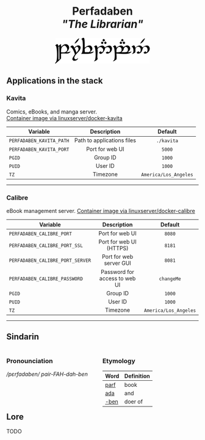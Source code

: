 <div align="center">

# Perfadaben <br>_"The Librarian"_

<img src="../resources/images/perfadaben.svg" alt="Perfadaben written in Tengwar" style="max-width:100%;">

</div>

## Applications in the stack

### Kavita

Comics, eBooks, and manga server.  
[Container image via linuxserver/docker-kavita](https://github.com/linuxserver/docker-kavita)

| Variable                 |        Description         |        Default        |
| ------------------------ | :------------------------: | :-------------------: |
| `PERFADABEN_KAVITA_PATH` | Path to applications files |      `./kavita`       |
| `PERFADABEN_KAVITA_PORT` |      Port for web UI       |        `5000`         |
| `PGID`                   |          Group ID          |        `1000`         |
| `PUID`                   |          User ID           |        `1000`         |
| `TZ`                     |          Timezone          | `America/Los_Angeles` |

---

### Calibre

eBook management server.
[Container image via linuxserver/docker-calibre](https://github.com/linuxserver/docker-calibre)

| Variable                 |        Description         |        Default        |
| ------------------------ | :------------------------: | :-------------------: |
| `PERFADABEN_CALIBRE_PORT` |      Port for web UI       |        `8080`         |
| `PERFADABEN_CALIBRE_PORT_SSL` |      Port for web UI (HTTPS)       |        `8181`         |
| `PERFADABEN_CALIBRE_PORT_SERVER` |      Port for web server GUI      |        `8081`         |
| `PERFADABEN_CALIBRE_PASSWORD` |      Password for access to web UI      |        `changeMe`         |
| `PGID`                   |          Group ID          |        `1000`         |
| `PUID`                   |          User ID           |        `1000`         |
| `TZ`                     |          Timezone          | `America/Los_Angeles` |

---

## Sindarin

<div style="width:49%; margin-right:1%; float:left;">

### Pronounciation

_/pɛrfadaben/_
_pair-FAH-dah-ben_

</div>

<div style="width:49%; margin-right:1%; float:left;">

### Etymology

| Word                                      | Definition |
| ----------------------------------------- | ---------- |
| [parf](https://www.elfdict.com/wt/129642) | book       |
| [ada](https://www.elfdict.com/wt/20933)   | and        |
| [-ben](https://www.elfdict.com/wt/21109)  | doer of    |

</div>

## Lore

TODO
